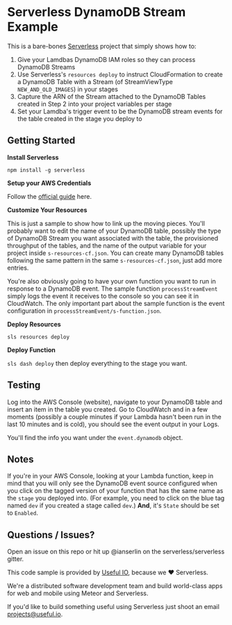 # Serverless DynamoDB Stream Example

This is a bare-bones [Serverless](http://serverless.com) project that simply shows how to:

1. Give your Lamdbas DynamoDB IAM roles so they can process DynamoDB Streams 
2. Use Serverless's `resources deploy` to instruct CloudFormation to create a DynamoDB Table with a Stream (of StreamViewType `NEW_AND_OLD_IMAGES`) in your stages
3. Capture the ARN of the Stream attached to the DynamoDB Tables created in Step 2 into your project variables per stage
4. Set your Lamdba's trigger event to be the DynamoDB stream events for the table created in the stage you deploy to

## Getting Started

__Install Serverless__

`npm install -g serverless`

__Setup your AWS Credentials__

Follow the [official guide](http://docs.serverless.com/docs/configuring-aws) here.

__Customize Your Resources__

This is just a sample to show how to link up the moving pieces. 
You'll probably want to edit the name of your DynamoDB table,
possibly the type of DynamoDB Stream you want associated with the table, 
the provisioned throughput of the tables, and the name of the output
variable for your project inside `s-resources-cf.json`. You can 
create many DynamoDB tables following the same pattern in the same
`s-resources-cf.json`, just add more entries.

You're also obviously going to have your own function you want to
run in response to a DynamoDB event. The sample function `processStreamEvent`
simply logs the event it receives to the console so you can see it
in CloudWatch. The only important part about the sample function is
the event configuration in `processStreamEvent/s-function.json`.

__Deploy Resources__

`sls resources deploy`

__Deploy Function__

`sls dash deploy` then deploy everything to the stage you want.

## Testing

Log into the AWS Console (website), navigate to your DynamoDB table and insert
an item in the table you created. Go to CloudWatch and in a few moments 
(possibly a couple minutes if your Lambda hasn't been run in the last 10 minutes
and is cold), you should see the event output in your Logs.

You'll find the info you want under the `event.dynamodb` object.

## Notes

If you're in your AWS Console, looking at your Lambda function, keep in mind
that you will only see the DynamoDB event source configured when you click on
the tagged version of your function that has the same name as the `stage` you
deployed into. (For example, you need to click on the blue tag named `dev` if
you created a stage called `dev`.) __And__, it's `State` should be set to `Enabled`.

## Questions / Issues?

Open an issue on this repo or hit up @ianserlin on the serverless/serverless gitter.

This code sample is provided by [Useful IO](http://useful.io), because we :heart: Serverless.

We're a distributed software development team and build world-class apps for web and mobile using Meteor and Serverless.

If you'd like to build something useful using Serverless just shoot an email projects@useful.io.